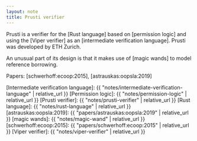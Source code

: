 ```yaml
---
layout: note
title: Prusti verifier
---
```


Prusti is a verifier for the [Rust language]
based on 
[permission logic] and using the [Viper verifier] as
an [intermediate verification language].
Prusti was developed by ETH Zurich.

An unusual part of its design is that it makes use of
[magic wands] to model reference borrowing.

Papers:
[schwerhoff:ecoop:2015],
[astrauskas:oopsla:2019]

[Intermediate verification language]: {{ "notes/intermediate-verification-language" | relative_url }}
[Permission logic]: {{ "notes/permission-logic" | relative_url }}
[Prusti verifier]: {{ "notes/prusti-verifier" | relative_url }}
[Rust language]: {{ "notes/rust-language" | relative_url }}
[astrauskas:oopsla:2019]: {{ "papers/astrauskas:oopsla:2019" | relative_url }}
[magic wands]: {{ "notes/magic-wand" | relative_url }}
[schwerhoff:ecoop:2015]: {{ "papers/schwerhoff:ecoop:2015" | relative_url }}
[Viper verifier]: {{ "notes/viper-verifier" | relative_url }}
